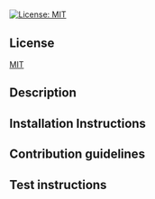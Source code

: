 # 

[![License: MIT](https://img.shields.io/badge/License-MIT-yellow.svg)]([MIT](https://opensource.org/licenses/MIT))

## License
[MIT](https://opensource.org/licenses/MIT)



## Description
 

## Installation Instructions


## Contribution guidelines


## Test instructions

